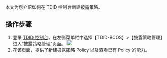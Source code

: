 
本文为您介绍如何在 TDID 控制台新建披露策略。



## 操作步骤

1. 登录 [TDID 控制台](https://console.cloud.tencent.com/tdid)，在左侧菜单栏中选择【TDID-BCOS】>【披露策略管理】进入“披露策略管理”页面。
   ![](https://main.qcloudimg.com/raw/41ab013cbef0d84a73c4dfcb0e454836.png)
2. 在该页面，提供了新建披露策略 Policy 以及查看已有 Policy 的能力。

